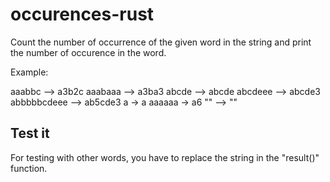 # occurences-rust 

Count the number of occurrence of the given word in the string and print the number of occurence in the word.

Example:

aaabbc --> a3b2c
aaabaaa --> a3ba3
abcde --> abcde
abcdeee --> abcde3
abbbbbcdeee  --> ab5cde3
a -> a
aaaaaa -> a6 
"" --> ""

## Test it 

For testing with other words, you have to replace the string in the "result()" function.